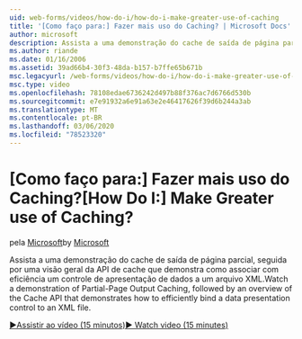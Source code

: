 ```yaml
---
uid: web-forms/videos/how-do-i/how-do-i-make-greater-use-of-caching
title: '[Como faço para:] Fazer mais uso do Caching? | Microsoft Docs'
author: microsoft
description: Assista a uma demonstração do cache de saída de página parcial, seguida por uma visão geral da API de cache que demonstra como associar com eficiência uma apresentação de dados...
ms.author: riande
ms.date: 01/16/2006
ms.assetid: 39ad66b4-30f3-48da-b157-b7ffe65b671b
msc.legacyurl: /web-forms/videos/how-do-i/how-do-i-make-greater-use-of-caching
msc.type: video
ms.openlocfilehash: 78108edae6736242d497b88f376ac7d6766d530b
ms.sourcegitcommit: e7e91932a6e91a63e2e46417626f39d6b244a3ab
ms.translationtype: MT
ms.contentlocale: pt-BR
ms.lasthandoff: 03/06/2020
ms.locfileid: "78523320"
---
```

# <a name="how-do-i-make-greater-use-of-caching"></a><span data-ttu-id="96283-104">[Como faço para:] Fazer mais uso do Caching?</span><span class="sxs-lookup"><span data-stu-id="96283-104">[How Do I:] Make Greater use of Caching?</span></span>

<span data-ttu-id="96283-105">pela [Microsoft](https://github.com/microsoft)</span><span class="sxs-lookup"><span data-stu-id="96283-105">by [Microsoft](https://github.com/microsoft)</span></span>

<span data-ttu-id="96283-106">Assista a uma demonstração do cache de saída de página parcial, seguida por uma visão geral da API de cache que demonstra como associar com eficiência um controle de apresentação de dados a um arquivo XML.</span><span class="sxs-lookup"><span data-stu-id="96283-106">Watch a demonstration of Partial-Page Output Caching, followed by an overview of the Cache API that demonstrates how to efficiently bind a data presentation control to an XML file.</span></span>

[<span data-ttu-id="96283-107">&#9654;Assistir ao vídeo (15 minutos)</span><span class="sxs-lookup"><span data-stu-id="96283-107">&#9654; Watch video (15 minutes)</span></span>](https://channel9.msdn.com/Blogs/ASP-NET-Site-Videos/how-do-i-make-greater-use-of-caching)
